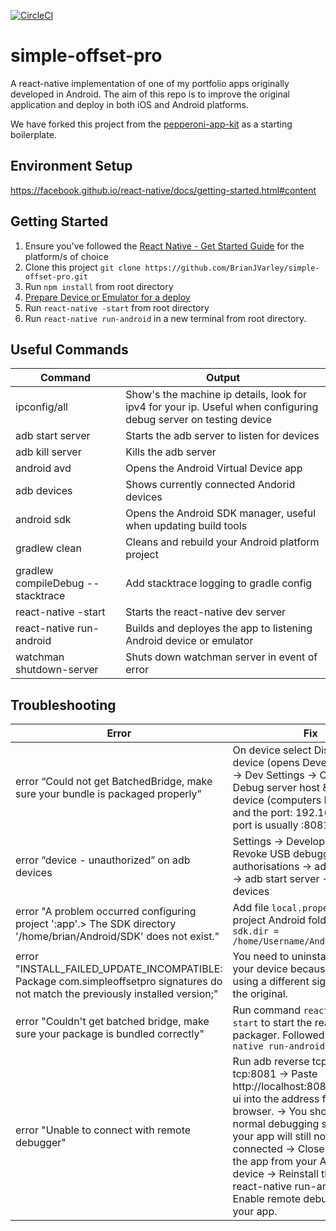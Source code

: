 [![CircleCI](https://circleci.com/gh/BrianJVarley/react-native-prototyping/tree/dev.svg?style=svg)](https://circleci.com/gh/BrianJVarley/react-native-prototyping/tree/dev)

# simple-offset-pro
A react-native implementation of one of my portfolio apps originally developed in Android.
The aim of this repo is to improve the original application and deploy in both iOS and Android platforms. 

We have forked this project from the [pepperoni-app-kit](https://github.com/futurice/pepperoni-app-kit) as a starting boilerplate.

## Environment Setup
https://facebook.github.io/react-native/docs/getting-started.html#content

## Getting Started

1. Ensure you've followed the [React Native - Get Started Guide](https://facebook.github.io/react-native/docs/getting-started.html) for the platform/s of choice
1. Clone this project `git clone https://github.com/BrianJVarley/simple-offset-pro.git`
1. Run `npm install` from root directory
1. [Prepare Device or Emulator for a deploy](https://developer.android.com/training/basics/firstapp/running-app.html) 
1. Run `react-native -start` from root directory
1. Run `react-native run-android` in a new terminal from root directory. 


## Useful Commands

| Command | Output |
| --- | --- |
| ipconfig/all | Show's the machine ip details, look for ipv4 for your ip. Useful when configuring debug server on testing device |
| adb start server | Starts the adb server to listen for devices|
| adb kill server | Kills the adb server|
| android avd | Opens the Android Virtual Device app |
| adb devices | Shows currently connected Andorid devices |
| android sdk | Opens the Android SDK manager, useful when updating build tools |
| gradlew clean | Cleans and rebuild your Android platform project |
| gradlew compileDebug --stacktrace | Add stacktrace logging to gradle config |
| react-native -start  | Starts the react-native dev server |
| react-native run-android | Builds and deployes the app to listening Android device or emulator |
| watchman shutdown-server | Shuts down watchman server in event of error |



## Troubleshooting

| Error | Fix |
| --- | --- |
| error “Could not get BatchedBridge, make sure your bundle is packaged properly” | On device select Dismiss, shake device (opens Developer menu) -> Dev Settings -> Choose Debug server host & port for device (computers IP address and the port: 192.168.0.xx:8xxx, port is usually :8081) |
| error “device - unauthorized” on adb devices | Settings -> Developer Options -> Revoke USB debugging authorisations -> adb kill server -> adb start server -> adb devices |
| error "A problem occurred configuring project ':app'.> The SDK directory '/home/brian/Android/SDK' does not exist." | Add file `local.properties` in project Android folder with value `sdk.dir = /home/Username/Android/Sdk` | 
| error "INSTALL_FAILED_UPDATE_INCOMPATIBLE: Package com.simpleoffsetpro signatures do not match the previously installed version;"| You need to uninstall the app on your device because you are using a different signature than the original. | 
| error "Couldn't get batched bridge, make sure your package is bundled correctly" | Run command `react-native start` to start the react native packager. Followed by `react-native run-android` |
|error "Unable to connect with remote debugger" | Run adb reverse tcp:8081 tcp:8081 -> Paste http://localhost:8081/debugger-ui into the address field of browser. -> You should see the normal debugging screen but your app will still not be connected -> Close and uninstall the app from your Android device -> Reinstall the app with react-native run-android -> Enable remote debugging on your app.|












